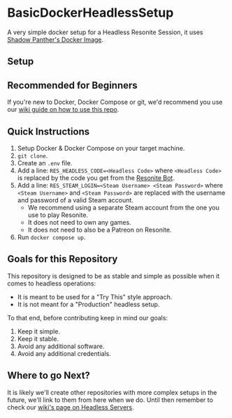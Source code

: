 # BasicDockerHeadlessSetup
A very simple docker setup for a Headless Resonite Session, it uses [Shadow Panther's Docker Image](https://github.com/shadowpanther/resonite-headless).

## Setup

## Recommended for Beginners
If you're new to Docker, Docker Compose or git, we'd recommend you use our [wiki guide on how to use this repo](https://wiki.resonite.com/index.php?title=Headless_Client/Docker).

## Quick Instructions
1. Setup Docker & Docker Compose on your target machine.
1. `git clone`.
1. Create an `.env` file.
1. Add a line: `RES_HEADLESS_CODE=<Headless Code>` where `<Headless Code>` is replaced by the code you get from the [Resonite Bot](https://wiki.resonite.com/Patreon#Headless_Server).
1. Add a line: `RES_STEAM_LOGIN=<Steam Username> <Steam Password>` where `<Steam Username>` and `<Steam Password>` are replaced with the username and password of a valid Steam account.
   - We recommend using a separate Steam account from the one you use to play Resonite.
   - It does not need to own any games.
   - It does not need to also be a Patreon on Resonite.
1. Run `docker compose up`.


## Goals for this Repository
This repository is designed to be as stable and simple as possible when it comes to headless operations:
- It is meant to be used for a "Try This" style approach.
- It is not meant for a "Production" headless setup. 

To that end, before contributing keep in mind our goals:
1. Keep it simple.
1. Keep it stable.
1. Avoid any additional software.
1. Avoid any additional credentials.

## Where to go Next?

It is likely we'll create other repositories with more complex setups in the future, we'll link to them from here when we do. Until then remember to check our [wiki's page on Headless Servers](https://wiki.resonite.com/index.php?title=Headless_Client).

